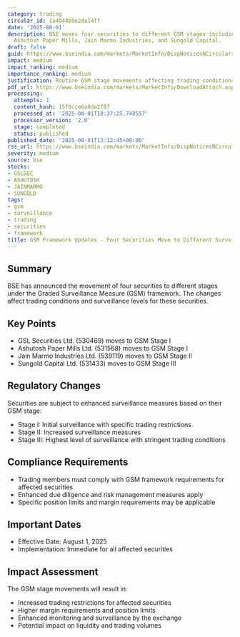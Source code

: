```yaml
---
category: trading
circular_id: 1a4044b9e2da14ff
date: '2025-08-01'
description: BSE moves four securities to different GSM stages including GSL Securities,
  Ashutosh Paper Mills, Jain Marmo Industries, and Sungold Capital.
draft: false
guid: https://www.bseindia.com/markets/MarketInfo/DispNoticesNCirculars.aspx?Noticeid={9EFE9B64-F5E5-4322-8263-49A06CB93333}&noticeno=20250801-58&dt=08/01/2025&icount=58&totcount=80&flag=0
impact: medium
impact_ranking: medium
importance_ranking: medium
justification: Routine GSM stage movements affecting trading conditions for four securities
pdf_url: https://www.bseindia.com/markets/MarketInfo/DownloadAttach.aspx?id=20250801-58&attachedId=59a6a64f-1ac8-4140-ad3e-4f7930802758
processing:
  attempts: 1
  content_hash: 15f0cce6a8da2f87
  processed_at: '2025-08-01T18:37:25.748557'
  processor_version: '2.0'
  stage: completed
  status: published
published_date: '2025-08-01T13:12:45+00:00'
rss_url: https://www.bseindia.com/markets/MarketInfo/DispNoticesNCirculars.aspx?Noticeid={9EFE9B64-F5E5-4322-8263-49A06CB93333}&noticeno=20250801-58&dt=08/01/2025&icount=58&totcount=80&flag=0
severity: medium
source: bse
stocks:
- GSLSEC
- ASHUTOSH
- JAINMARMO
- SUNGOLD
tags:
- gsm
- surveillance
- trading
- securities
- framework
title: GSM Framework Updates - Four Securities Move to Different Surveillance Stages
---
```


## Summary

BSE has announced the movement of four securities to different stages under the Graded Surveillance Measure (GSM) framework. The changes affect trading conditions and surveillance levels for these securities.

## Key Points

- GSL Securities Ltd. (530469) moves to GSM Stage I
- Ashutosh Paper Mills Ltd. (531568) moves to GSM Stage I
- Jain Marmo Industries Ltd. (539119) moves to GSM Stage II
- Sungold Capital Ltd. (531433) moves to GSM Stage III

## Regulatory Changes

Securities are subject to enhanced surveillance measures based on their GSM stage:
- Stage I: Initial surveillance with specific trading restrictions
- Stage II: Increased surveillance measures
- Stage III: Highest level of surveillance with stringent trading conditions

## Compliance Requirements

- Trading members must comply with GSM framework requirements for affected securities
- Enhanced due diligence and risk management measures apply
- Specific position limits and margin requirements may be applicable

## Important Dates

- Effective Date: August 1, 2025
- Implementation: Immediate for all affected securities

## Impact Assessment

The GSM stage movements will result in:
- Increased trading restrictions for affected securities
- Higher margin requirements and position limits
- Enhanced monitoring and surveillance by the exchange
- Potential impact on liquidity and trading volumes